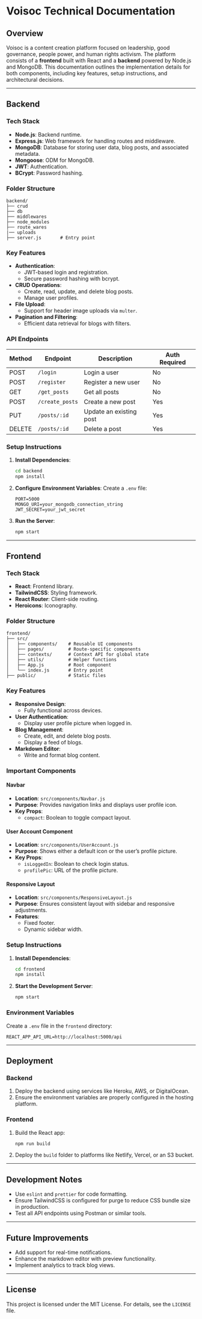 # Voisoc Technical Documentation

## Overview
Voisoc is a content creation platform focused on leadership, good governance, people power, and human rights activism. The platform consists of a **frontend** built with React and a **backend** powered by Node.js and MongoDB. This documentation outlines the implementation details for both components, including key features, setup instructions, and architectural decisions.

---

## Backend

### Tech Stack
- **Node.js**: Backend runtime.
- **Express.js**: Web framework for handling routes and middleware.
- **MongoDB**: Database for storing user data, blog posts, and associated metadata.
- **Mongoose**: ODM for MongoDB.
- **JWT**: Authentication.
- **BCrypt**: Password hashing.

### Folder Structure
```plaintext
backend/
├── crud
├── db
├── middlewares
├── node_modules
├── route_wares
|── uploads
├── server.js       # Entry point
```

### Key Features
- **Authentication**:
  - JWT-based login and registration.
  - Secure password hashing with bcrypt.
- **CRUD Operations**:
  - Create, read, update, and delete blog posts.
  - Manage user profiles.
- **File Upload**:
  - Support for header image uploads via `multer`.
- **Pagination and Filtering**:
  - Efficient data retrieval for blogs with filters.

### API Endpoints
| Method | Endpoint          | Description                   | Auth Required |
|--------|-------------------|-------------------------------|---------------|
| POST   | `/login` | Login a user                 | No            |
| POST   | `/register`| Register a new user          | No            |
| GET    | `/get_posts`      | Get all posts           | No            |
| POST   | `/create_posts`      | Create a new  post       | Yes           |
| PUT    | `/posts/:id`  | Update an existing post | Yes           |
| DELETE | `/posts/:id`  | Delete a post           | Yes           |

### Setup Instructions
1. **Install Dependencies**:
   ```bash
   cd backend
   npm install
   ```
2. **Configure Environment Variables**:
   Create a `.env` file:
   ```env
   PORT=5000
   MONGO_URI=your_mongodb_connection_string
   JWT_SECRET=your_jwt_secret
   ```
3. **Run the Server**:
   ```bash
   npm start
   ```

---

## Frontend

### Tech Stack
- **React**: Frontend library.
- **TailwindCSS**: Styling framework.
- **React Router**: Client-side routing.
- **Heroicons**: Iconography.

### Folder Structure
```plaintext
frontend/
├── src/
│   ├── components/    # Reusable UI components
│   ├── pages/         # Route-specific components
│   ├── contexts/      # Context API for global state
│   ├── utils/         # Helper functions
│   ├── App.js         # Root component
│   └── index.js       # Entry point
├── public/            # Static files
```

### Key Features
- **Responsive Design**:
  - Fully functional across devices.
- **User Authentication**:
  - Display user profile picture when logged in.
- **Blog Management**:
  - Create, edit, and delete blog posts.
  - Display a feed of blogs.
- **Markdown Editor**:
  - Write and format blog content.

### Important Components
#### Navbar
- **Location**: `src/components/Navbar.js`
- **Purpose**: Provides navigation links and displays user profile icon.
- **Key Props**:
  - `compact`: Boolean to toggle compact layout.

#### User Account Component
- **Location**: `src/components/UserAccount.js`
- **Purpose**: Shows either a default icon or the user’s profile picture.
- **Key Props**:
  - `isLoggedIn`: Boolean to check login status.
  - `profilePic`: URL of the profile picture.

#### Responsive Layout
- **Location**: `src/components/ResponsiveLayout.js`
- **Purpose**: Ensures consistent layout with sidebar and responsive adjustments.
- **Features**:
  - Fixed footer.
  - Dynamic sidebar width.

### Setup Instructions
1. **Install Dependencies**:
   ```bash
   cd frontend
   npm install
   ```
2. **Start the Development Server**:
   ```bash
   npm start
   ```

### Environment Variables
Create a `.env` file in the `frontend` directory:
```env
REACT_APP_API_URL=http://localhost:5000/api
```

---

## Deployment
### Backend
1. Deploy the backend using services like Heroku, AWS, or DigitalOcean.
2. Ensure the environment variables are properly configured in the hosting platform.

### Frontend
1. Build the React app:
   ```bash
   npm run build
   ```
2. Deploy the `build` folder to platforms like Netlify, Vercel, or an S3 bucket.

---

## Development Notes
- Use `eslint` and `prettier` for code formatting.
- Ensure TailwindCSS is configured for purge to reduce CSS bundle size in production.
- Test all API endpoints using Postman or similar tools.

---

## Future Improvements
- Add support for real-time notifications.
- Enhance the markdown editor with preview functionality.
- Implement analytics to track blog views.

---

## License
This project is licensed under the MIT License. For details, see the `LICENSE` file.
